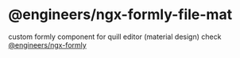 # @engineers/ngx-formly-file-mat

custom formly component for quill editor (material design)
check [@engineers/ngx-formly](https://github.com/eng-dibo/ngx/tree/master/packages/ngx-formly)
